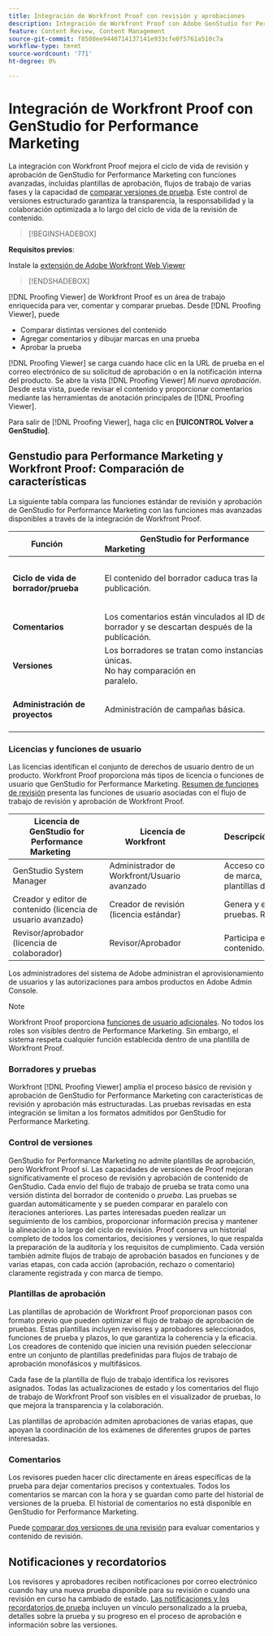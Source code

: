 ```yaml
---
title: Integración de Workfront Proof con revisión y aprobaciones
description: Integración de Workfront Proof con Adobe GenStudio for Performance Marketing.
feature: Content Review, Content Management
source-git-commit: f8508ee9440714137141e933cfe0f5761a510c7a
workflow-type: tm+mt
source-wordcount: '771'
ht-degree: 0%

---
```


# Integración de Workfront Proof con GenStudio for Performance Marketing

La integración con Workfront Proof mejora el ciclo de vida de revisión y aprobación de GenStudio for Performance Marketing con funciones avanzadas, incluidas plantillas de aprobación, flujos de trabajo de varias fases y la capacidad de [comparar versiones de prueba](https://experienceleague.adobe.com/es/docs/workfront/using/workfront-proof/work-with-proofs-in-wf-proof/review-proofs-web-proofing-viewer/compare-proofs). Este control de versiones estructurado garantiza la transparencia, la responsabilidad y la colaboración optimizada a lo largo del ciclo de vida de la revisión de contenido.

>[!BEGINSHADEBOX]

**Requisitos previos**:

Instale la [extensión de Adobe Workfront Web Viewer](https://experienceleague.adobe.com/es/docs/workfront/using/review-and-approve-work/proofing/review-proofs-in-workfront/review-a-proof/review-proof-in-web-viewer-extension)

>[!ENDSHADEBOX]

[!DNL Proofing Viewer] de Workfront Proof es un área de trabajo enriquecida para ver, comentar y comparar pruebas. Desde [!DNL Proofing Viewer], puede

* Comparar distintas versiones del contenido
* Agregar comentarios y dibujar marcas en una prueba
* Aprobar la prueba

[!DNL Proofing Viewer] se carga cuando hace clic en la URL de prueba en el correo electrónico de su solicitud de aprobación o en la notificación interna del producto. Se abre la vista [!DNL Proofing Viewer] _Mi nueva aprobación_. Desde esta vista, puede revisar el contenido y proporcionar comentarios mediante las herramientas de anotación principales de [!DNL Proofing Viewer].

Para salir de [!DNL Proofing Viewer], haga clic en **[!UICONTROL Volver a GenStudio]**.

## Genstudio para Performance Marketing y Workfront Proof: Comparación de características

La siguiente tabla compara las funciones estándar de revisión y aprobación de GenStudio for Performance Marketing con las funciones más avanzadas disponibles a través de la integración de Workfront Proof.

| Función        | GenStudio for Performance Marketing                                                                 | Workfront Proof                                                                 |
|-------------------------------|------------------------------------------------------------------------------------------------------|----------------------------------------------------------------------------------|
| **Ciclo de vida de borrador/prueba**        | El contenido del borrador caduca tras la publicación. | Cadenas de aprobación de varias fases y basadas en funciones con registros persistentes y con marca de tiempo.<br> Todas las versiones se conservan indefinidamente. |
| **Comentarios**                | Los comentarios están vinculados al ID de borrador y se descartan después de la publicación.                                           | Los comentarios y anotaciones persistentes se conservan para la auditoría y el cumplimiento.     |
| **Versiones**           | Los borradores se tratan como instancias únicas.<br>No hay comparación en paralelo.                                      | Control de versiones completo con herramientas de comparación de superposiciones y en paralelo.        |
| **Administración de proyectos** | Administración de campañas básica. | Administración completa del ciclo de vida de la campaña, incluidas la personalización, las plantillas, la creación de informes y las auditorías detalladas. |

### Licencias y funciones de usuario

Las licencias identifican el conjunto de derechos de usuario dentro de un producto. Workfront Proof proporciona más tipos de licencia o funciones de usuario que GenStudio for Performance Marketing. [Resumen de funciones de revisión](https://experienceleague.adobe.com/es/docs/workfront/using/review-and-approve-work/proofing/proofing-overview/proof-roles) presenta las funciones de usuario asociadas con el flujo de trabajo de revisión y aprobación de Workfront Proof.

| Licencia de GenStudio for Performance Marketing       | Licencia de Workfront                 | Descripción                                                                                                                                                      |
|---------------------------------------------------|-----------------------------------|------------------------------------------------------------------------------------------------------------------------------------------------------------------|
| GenStudio System Manager                          | Administrador de Workfront/Usuario avanzado | Acceso completo a las funciones de GenStudio Performance Marketing, como la administración de marca, personalidad y productos. Gestiona los flujos de trabajo y la configuración. Crea plantillas de aprobación. |
| Creador y editor de contenido (licencia de usuario avanzado)   | Creador de revisión (licencia estándar)  | Genera y envía borradores de contenido. En el Visor de pruebas, carga los recursos e inicia las pruebas. Requiere una licencia de Workfront Proof.                              |
| Revisor/aprobador (licencia de colaborador)        | Revisor/Aprobador                 | Participa en revisiones de varias fases, agrega comentarios y aprueba o rechaza contenido.                                                                             |

Los administradores del sistema de Adobe administran el aprovisionamiento de usuarios y las autorizaciones para ambos productos en Adobe Admin Console.

>[!NOTE]
>
> Workfront Proof proporciona [funciones de usuario adicionales](https://experienceleague.adobe.com/es/docs/workfront/using/review-and-approve-work/proofing/proofing-overview/proof-roles). No todos los roles son visibles dentro de Performance Marketing. Sin embargo, el sistema respeta cualquier función establecida dentro de una plantilla de Workfront Proof.

### Borradores y pruebas

Workfront [!DNL Proofing Viewer] amplía el proceso básico de revisión y aprobación de GenStudio for Performance Marketing con características de revisión y aprobación más estructuradas. Las pruebas revisadas en esta integración se limitan a los formatos admitidos por GenStudio for Performance Marketing.

### Control de versiones

GenStudio for Performance Marketing no admite plantillas de aprobación, pero Workfront Proof sí. Las capacidades de versiones de Proof mejoran significativamente el proceso de revisión y aprobación de contenido de GenStudio. Cada envío del flujo de trabajo de prueba se trata como una versión distinta del borrador de contenido o _prueba_. Las pruebas se guardan automáticamente y se pueden comparar en paralelo con iteraciones anteriores. Las partes interesadas pueden realizar un seguimiento de los cambios, proporcionar información precisa y mantener la alineación a lo largo del ciclo de revisión. Proof conserva un historial completo de todos los comentarios, decisiones y versiones, lo que respalda la preparación de la auditoría y los requisitos de cumplimiento. Cada versión también admite flujos de trabajo de aprobación basados en funciones y de varias etapas, con cada acción (aprobación, rechazo o comentario) claramente registrada y con marca de tiempo.

### Plantillas de aprobación

Las plantillas de aprobación de Workfront Proof proporcionan pasos con formato previo que pueden optimizar el flujo de trabajo de aprobación de pruebas. Estas plantillas incluyen revisores y aprobadores seleccionados, funciones de prueba y plazos, lo que garantiza la coherencia y la eficacia. Los creadores de contenido que inicien una revisión pueden seleccionar entre un conjunto de plantillas predefinidas para flujos de trabajo de aprobación monofásicos y multifásicos.

Cada fase de la plantilla de flujo de trabajo identifica los revisores asignados. Todas las actualizaciones de estado y los comentarios del flujo de trabajo de Workfront Proof son visibles en el visualizador de pruebas, lo que mejora la transparencia y la colaboración.

Las plantillas de aprobación admiten aprobaciones de varias etapas, que apoyan la coordinación de los exámenes de diferentes grupos de partes interesadas.

### Comentarios

Los revisores pueden hacer clic directamente en áreas específicas de la prueba para dejar comentarios precisos y contextuales. Todos los comentarios se marcan con la hora y se guardan como parte del historial de versiones de la prueba. El historial de comentarios no está disponible en GenStudio for Performance Marketing.

Puede [comparar dos versiones de una revisión](https://experienceleague.adobe.com/es/docs/workfront/using/workfront-proof/work-with-proofs-in-wf-proof/review-proofs-web-proofing-viewer/compare-proofs) para evaluar comentarios y contenido de revisión.

## Notificaciones y recordatorios

Los revisores y aprobadores reciben notificaciones por correo electrónico cuando hay una nueva prueba disponible para su revisión o cuando una revisión en curso ha cambiado de estado.
[Las notificaciones y los recordatorios de prueba](https://experienceleague.adobe.com/es/docs/workfront/using/workfront-proof/proof-notifications-and-reminders/proof-notifications-and-reminders/proof-notifications-and-reminders) incluyen un vínculo personalizado a la prueba, detalles sobre la prueba y su progreso en el proceso de aprobación e información sobre las versiones.

